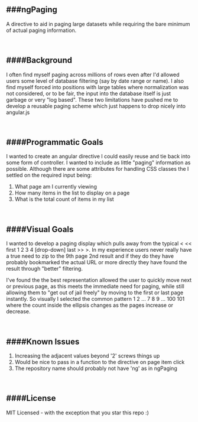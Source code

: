 ###ngPaging
--------------
A directive to aid in paging large datasets while requiring the bare minimum of actual paging information.

<br/>


####Background
--------------
I often find myself paging across millions of rows even after I'd allowed users some level of database filtering (say by date range or name).  I also find myself forced into positions with large tables where normalization was not considered, or to be fair, the input into the database itself is just garbage or very "log based".  These two limitations have pushed me to develop a reusable paging scheme which just happens to drop nicely into angular.js

<br/>


####Programmatic Goals
-------------
I wanted to create an angular directive I could easily reuse and tie back into some form of controller.  I wanted to include as little "paging" information as possible.  Although there are some attributes for handling CSS classes the I settled on the required input being:

1. What page am I currently viewing
2. How many items in the list to display on a page
3. What is the total count of items in my list

<br/>



####Visual Goals
--------------
I wanted to develop a paging display which pulls away from the typical < << first 1 2 3 4 [drop-down] last >> >.  In my experience users never really have a true need to zip to the 9th page 2nd result and if they do they have probably bookmarked the actual URL or more directly they have found the result through "better" filtering.

I've found the the best representation allowed the user to quickly move next or previous page, as this meets the immediate need for paging, while still allowing them to "get out of jail freely" by moving to the first or last page instantly. So visually I selected the common pattern 1 2 ... 7 8 9 ... 100 101 where the count inside the ellipsis changes as the pages increase or decrease.

<br/>


####Known Issues
--------------
1. Increasing the adjacent values beyond '2' screws things up
2. Would be nice to pass in a function to the directive on page item click
3. The repository name should probably not have 'ng' as in ngPaging

<br/>



####License
--------------  
MIT Licensed - with the exception that you star this repo :)

<br/>